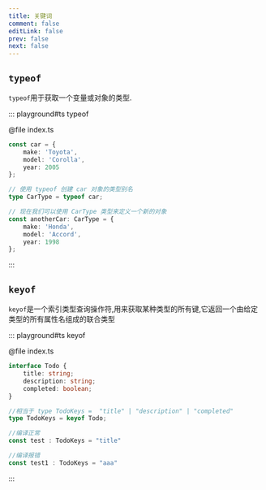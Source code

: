 ```yaml
---
title: 关键词
comment: false
editLink: false
prev: false
next: false
---
```



## `typeof`

`typeof`用于获取一个变量或对象的类型.

::: playground#ts typeof

@file index.ts

```ts
const car = {
    make: 'Toyota',
    model: 'Corolla',
    year: 2005
};

// 使用 typeof 创建 car 对象的类型别名
type CarType = typeof car;

// 现在我们可以使用 CarType 类型来定义一个新的对象
const anotherCar: CarType = {
    make: 'Honda',
    model: 'Accord',
    year: 1998
};

```

:::


## `keyof`

`keyof`是一个索引类型查询操作符,用来获取某种类型的所有键,它返回一个由给定类型的所有属性名组成的联合类型

::: playground#ts keyof

@file index.ts

```ts
interface Todo {
    title: string;
    description: string;
    completed: boolean;
}

//相当于 type TodoKeys =  "title" | "description" | "completed"
type TodoKeys = keyof Todo;

//编译正常
const test : TodoKeys = "title"

//编译报错
const test1 : TodoKeys = "aaa"

```

:::
